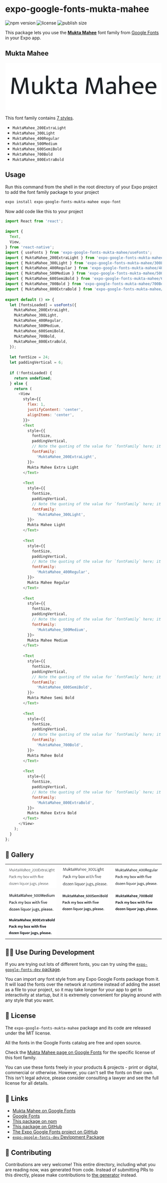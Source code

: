 # expo-google-fonts-mukta-mahee

![npm version](https://flat.badgen.net/npm/v/expo-google-fonts-mukta-mahee)
![license](https://flat.badgen.net/github/license/expo/google-fonts)
![publish size](https://flat.badgen.net/packagephobia/install/expo-google-fonts-mukta-mahee)

This package lets you use the [**Mukta Mahee**](https://fonts.google.com/specimen/Mukta+Mahee) font family from [Google Fonts](https://fonts.google.com/) in your Expo app.

## Mukta Mahee

![Mukta Mahee](./font-family.png)

This font family contains [7 styles](#-gallery).

- `MuktaMahee_200ExtraLight`
- `MuktaMahee_300Light`
- `MuktaMahee_400Regular`
- `MuktaMahee_500Medium`
- `MuktaMahee_600SemiBold`
- `MuktaMahee_700Bold`
- `MuktaMahee_800ExtraBold`

## Usage

Run this command from the shell in the root directory of your Expo project to add the font family package to your project
```sh
expo install expo-google-fonts-mukta-mahee expo-font
```

Now add code like this to your project
```js
import React from 'react';

import {
  Text,
  View,
} from 'react-native';
import { useFonts } from 'expo-google-fonts-mukta-mahee/useFonts';
import { MuktaMahee_200ExtraLight } from 'expo-google-fonts-mukta-mahee/200ExtraLight';
import { MuktaMahee_300Light } from 'expo-google-fonts-mukta-mahee/300Light';
import { MuktaMahee_400Regular } from 'expo-google-fonts-mukta-mahee/400Regular';
import { MuktaMahee_500Medium } from 'expo-google-fonts-mukta-mahee/500Medium';
import { MuktaMahee_600SemiBold } from 'expo-google-fonts-mukta-mahee/600SemiBold';
import { MuktaMahee_700Bold } from 'expo-google-fonts-mukta-mahee/700Bold';
import { MuktaMahee_800ExtraBold } from 'expo-google-fonts-mukta-mahee/800ExtraBold';

export default () => {
  let [fontsLoaded] = useFonts({
    MuktaMahee_200ExtraLight,
    MuktaMahee_300Light,
    MuktaMahee_400Regular,
    MuktaMahee_500Medium,
    MuktaMahee_600SemiBold,
    MuktaMahee_700Bold,
    MuktaMahee_800ExtraBold,
  });

  let fontSize = 24;
  let paddingVertical = 6;

  if (!fontsLoaded) {
    return undefined;
  } else {
    return (
      <View
        style={{
          flex: 1,
          justifyContent: 'center',
          alignItems: 'center',
        }}>
        <Text
          style={{
            fontSize,
            paddingVertical,
            // Note the quoting of the value for `fontFamily` here; it expects a string!
            fontFamily:
              'MuktaMahee_200ExtraLight',
          }}>
          Mukta Mahee Extra Light
        </Text>

        <Text
          style={{
            fontSize,
            paddingVertical,
            // Note the quoting of the value for `fontFamily` here; it expects a string!
            fontFamily:
              'MuktaMahee_300Light',
          }}>
          Mukta Mahee Light
        </Text>

        <Text
          style={{
            fontSize,
            paddingVertical,
            // Note the quoting of the value for `fontFamily` here; it expects a string!
            fontFamily:
              'MuktaMahee_400Regular',
          }}>
          Mukta Mahee Regular
        </Text>

        <Text
          style={{
            fontSize,
            paddingVertical,
            // Note the quoting of the value for `fontFamily` here; it expects a string!
            fontFamily:
              'MuktaMahee_500Medium',
          }}>
          Mukta Mahee Medium
        </Text>

        <Text
          style={{
            fontSize,
            paddingVertical,
            // Note the quoting of the value for `fontFamily` here; it expects a string!
            fontFamily:
              'MuktaMahee_600SemiBold',
          }}>
          Mukta Mahee Semi Bold
        </Text>

        <Text
          style={{
            fontSize,
            paddingVertical,
            // Note the quoting of the value for `fontFamily` here; it expects a string!
            fontFamily:
              'MuktaMahee_700Bold',
          }}>
          Mukta Mahee Bold
        </Text>

        <Text
          style={{
            fontSize,
            paddingVertical,
            // Note the quoting of the value for `fontFamily` here; it expects a string!
            fontFamily:
              'MuktaMahee_800ExtraBold',
          }}>
          Mukta Mahee Extra Bold
        </Text>
      </View>
    );
  }
};

```

## 🔡 Gallery


||||
|-|-|-|
|![MuktaMahee_200ExtraLight](.//200ExtraLight/MuktaMahee_200ExtraLight.ttf.png)|![MuktaMahee_300Light](.//300Light/MuktaMahee_300Light.ttf.png)|![MuktaMahee_400Regular](.//400Regular/MuktaMahee_400Regular.ttf.png)||
|![MuktaMahee_500Medium](.//500Medium/MuktaMahee_500Medium.ttf.png)|![MuktaMahee_600SemiBold](.//600SemiBold/MuktaMahee_600SemiBold.ttf.png)|![MuktaMahee_700Bold](.//700Bold/MuktaMahee_700Bold.ttf.png)||
|![MuktaMahee_800ExtraBold](.//800ExtraBold/MuktaMahee_800ExtraBold.ttf.png)||||


## 👩‍💻 Use During Development

If you are trying out lots of different fonts, you can try using the [`expo-google-fonts-dev` package](https://github.com/freeboub/google-fonts/tree/master/font-packages/dev#readme).

You can import *any* font style from any Expo Google Fonts package from it. It will load the fonts
over the network at runtime instead of adding the asset as a file to your project, so it may take longer
for your app to get to interactivity at startup, but it is extremely convenient
for playing around with any style that you want.

## 📖 License

The `expo-google-fonts-mukta-mahee` package and its code are released under the MIT license.

All the fonts in the Google Fonts catalog are free and open source.

Check the [Mukta Mahee page on Google Fonts](https://fonts.google.com/specimen/Mukta+Mahee) for the specific license of this font family.

You can use these fonts freely in your products & projects - print or digital, commercial or otherwise. However, you can't sell the fonts on their own. This isn't legal advice, please consider consulting a lawyer and see the full license for all details.

## 🔗 Links

- [Mukta Mahee on Google Fonts](https://fonts.google.com/specimen/Mukta+Mahee)
- [Google Fonts](https://fonts.google.com/)
- [This package on npm](https://www.npmjs.com/package/expo-google-fonts-mukta-mahee)
- [This package on GitHub](https://github.com/freeboub/google-fonts/tree/master/font-packages/mukta-mahee)
- [The Expo Google Fonts project on GitHub](https://github.com/freeboub/google-fonts)
- [`expo-google-fonts-dev` Devlopment Package](https://github.com/freeboub/google-fonts/tree/master/font-packages/dev)

## 🤝 Contributing

Contributions are very welcome! This entire directory, including what you are reading now, was generated from code. Instead of submitting PRs to this directly, please make contributions to [the generator](https://github.com/freeboub/google-fonts/tree/master/packages/generator) instead.
